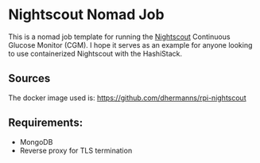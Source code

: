 # Nightscout Nomad Job

This is a nomad job template for running the [Nightscout](https://nightscout.github.io) Continuous Glucose Monitor (CGM). I hope it serves as an example for anyone looking to use containerized Nightscout with the HashiStack. 

## Sources

The docker image used is: https://github.com/dhermanns/rpi-nightscout

## Requirements:
  - MongoDB
  - Reverse proxy for TLS termination
